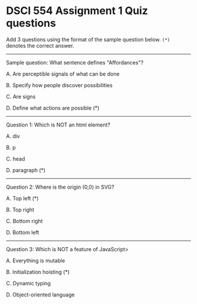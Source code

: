 # DSCI 554 Assignment 1 Quiz questions

Add 3 questions using the format of the sample question below. `(*)` denotes the correct answer.

---

Sample question: What sentence defines "Affordances"?

A. Are perceptible signals of what can be done

B. Specify how people discover possibilities

C. Are signs

D. Define what actions are possible (*)

---

Question 1: Which is NOT an html element?

A. div

B. p

C. head

D. paragraph (*)

---

Question 2: Where is the origin (0,0) in SVG?

A. Top left (*)

B. Top right

C. Bottom right

D. Bottom left

---

Question 3: Which is NOT a feature of JavaScript>

A. Everything is mutable

B. Initialization hoisting (*)

C. Dynamic typing

D. Object-oriented language
